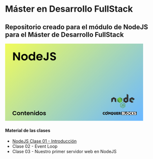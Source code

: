 <h1>Máster en Desarrollo FullStack</h1>

<h2>Repositorio creado para el módulo de NodeJS para el Máster de Desarrollo FullStack</h2>

<img width="450px" src="00_indice_portada/Portada.jpg" alt="Portada del de NodeJS" />

<h4>Material de las clases</h4>
<ul>
    <li><a target="_blank" href="./01_clases/Clase 01 - Introduccion a NodeJS/NodeJS Clase 01 - Introduccion a NodeJS - Diapositivas.pdf">NodeJS Clase 01 - Introducción</a></li>
    <li>Clase 02 - Event Loop</li>
    <li>Clase 03 - Nuestro primer servidor web en NodeJS</li>
</ul>
